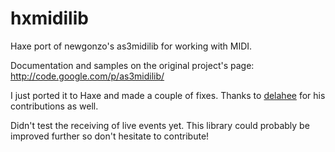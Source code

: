 hxmidilib
=========

Haxe port of newgonzo's as3midilib for working with MIDI.

Documentation and samples on the original project's page: http://code.google.com/p/as3midilib/

I just ported it to Haxe and made a couple of fixes.
Thanks to [delahee](https://github.com/delahee) for his contributions as well.

Didn't test the receiving of live events yet.
This library could probably be improved further so don't hesitate to contribute!
